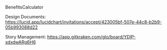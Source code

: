 BenefitsCalculator

Design Documents: https://lucid.app/lucidchart/invitations/accept/423005bf-507e-44c8-b2b9-05b993088d22

Story Management: https://app.gitkraken.com/glo/board/YDlP-xdxdwARg6H6
